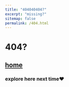 ```yaml
---
title: "404040404?"
excerpt: "missing?"
sitemap: false
permalink: /404.html
---
```

# 404?
## [home](https://wiorigami.github.io/)
### explore here next time❤️
